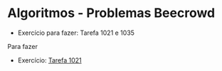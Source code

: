 # Algoritmos - Problemas Beecrowd

- Exercício para fazer: Tarefa 1021 e 1035

Para fazer

- Exercício: [Tarefa 1021](/tarefa1021.java)

